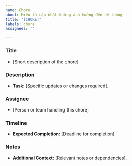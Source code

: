 ```yaml
---
name: Chore
about: Miêu tả cập nhật không ảnh hưởng đến hệ thống
title: "[CHORE]"
labels: chore
assignees: ''

---
```


### Title
- [Short description of the chore]

### Description
- **Task:** [Specific updates or changes required].

### Assignee
- [Person or team handling this chore]

### Timeline
- **Expected Completion:** [Deadline for completion]

### Notes
- **Additional Context:** [Relevant notes or dependencies].
